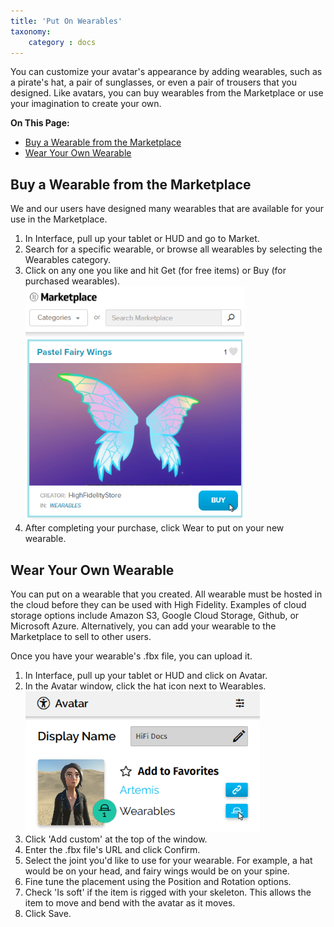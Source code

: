 ```yaml
---
title: 'Put On Wearables'
taxonomy:
	category : docs
---
```


You can customize your avatar's appearance by adding wearables, such as a pirate's hat, a pair of sunglasses, or even a pair of trousers that you designed. Like avatars, you can buy wearables from the Marketplace or use your imagination to create your own. 

**On This Page:**
* [Buy a Wearable from the Marketplace](#buy-a-wearable-from-the-marketplace)
* [Wear Your Own Wearable](#wear-your-own-wearable)

## Buy a Wearable from the Marketplace
We and our users have designed many wearables that are available for your use in the Marketplace.

1. In Interface, pull up your tablet or HUD and go to Market.
2. Search for a specific wearable, or browse all wearables by selecting the Wearables category.
3. Click on any one you like and hit Get (for free items) or Buy (for purchased wearables).![](get-wearable.png)
4. After completing your purchase, click Wear to put on your new wearable.

## Wear Your Own Wearable
You can put on a wearable that you created. All wearable must be hosted in the cloud before they can be used with High Fidelity. Examples of cloud storage options include Amazon S3, Google Cloud Storage, Github, or Microsoft Azure. Alternatively, you can add your wearable to the Marketplace to sell to other users.

Once you have your wearable's .fbx file, you can upload it.

1. In Interface, pull up your tablet or HUD and click on Avatar.
2. In the Avatar window, click the hat icon next to Wearables. ![](add-wearable.png)
3. Click 'Add custom' at the top of the window.
4. Enter the .fbx file's URL and click Confirm.
5. Select the joint you'd like to use for your wearable. For example, a hat would be on your head, and fairy wings would be on your spine. 
6. Fine tune the placement using the Position and Rotation options.
7. Check 'Is soft' if the item is rigged with your skeleton. This allows the item to move and bend with the avatar as it moves.
8. Click Save.

